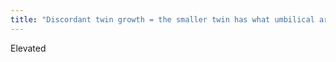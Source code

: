 ```yaml
---
title: "Discordant twin growth = the smaller twin has what umbilical artery resistance?"
---
```

Elevated

